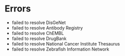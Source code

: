 # Errors

- failed to resolve DisGeNet
- failed to resolve Antibody Registry
- failed to resolve ChEMBL
- failed to resolve DrugBank
- failed to resolve National Cancer Institute Thesaurus
- failed to resolve Zebrafish Information Network